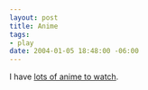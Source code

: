 ```yaml
--- 
layout: post
title: Anime
tags: 
- play
date: 2004-01-05 18:48:00 -06:00
---
```

I have <a href="http://anidb.net/perl-bin/animedb.pl?show=mylist&amp;expandall=0&amp;onlycomplete=0&amp;uid=7346&amp;onlystate=-1&amp;showheader=1&amp;orderdir=0&amp;showfiles=0&amp;hidestalled=1&amp;expand=0&amp;onlyincomplete=0&amp;orderby=name&amp;onlyunviewed=0">lots of anime to watch</a>.
